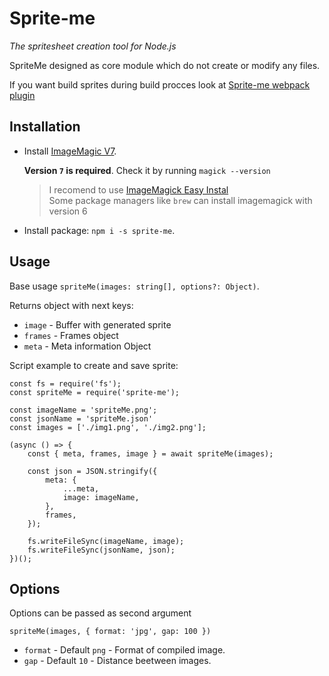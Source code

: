 # Sprite-me
_The spritesheet creation tool for Node.js_

SpriteMe designed as core module which do not create or modify any files.

If you want build sprites during build procces look at [Sprite-me webpack plugin](https://www.npmjs.com/package/spriteme-webpack-plugin)

## Installation

- Install [ImageMagic V7](https://imagemagick.org/script/download.php).

    **Version `7` is required**. Check it by running `magick --version`

  > I recomend to use [ImageMagick Easy Instal](https://github.com/SoftCreatR/imei/)  
    Some package managers like `brew` can install imagemagick with version 6
  
- Install package: `npm i -s sprite-me`.

## Usage
Base usage `spriteMe(images: string[], options?: Object)`. 

Returns object with next keys:

- `image` - Buffer with generated sprite
- `frames` - Frames object
- `meta` - Meta information Object

Script example to create and save sprite:

```
const fs = require('fs');
const spriteMe = require('sprite-me');

const imageName = 'spriteMe.png';
const jsonName = 'spriteMe.json'
const images = ['./img1.png', './img2.png'];

(async () => {
    const { meta, frames, image } = await spriteMe(images);
    
    const json = JSON.stringify({
        meta: {
            ...meta,
            image: imageName,
        },
        frames,
    });

    fs.writeFileSync(imageName, image);
    fs.writeFileSync(jsonName, json);
})();
```

## Options

Options can be passed as second argument

`spriteMe(images, { format: 'jpg', gap: 100 })`

- `format` - Default `png` - Format of compiled image.
- `gap` - Default `10` - Distance beetween images.
